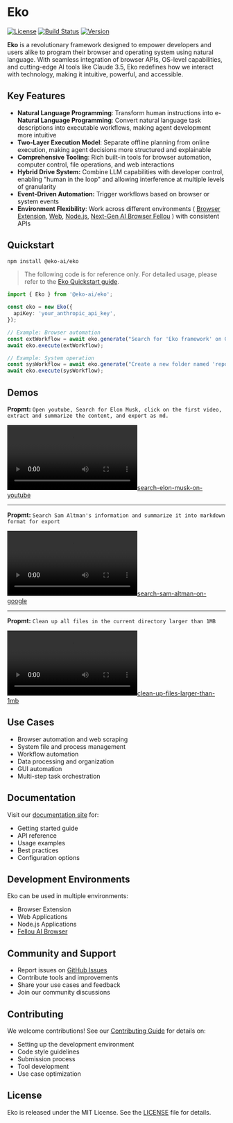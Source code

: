 # Eko

[![License](https://img.shields.io/badge/license-MIT-blue.svg)](LICENSE) [![Build Status](https://img.shields.io/badge/build-passing-brightgreen.svg)](https://example.com/build-status) [![Version](https://img.shields.io/badge/version-1.0.5-yellow.svg)](https://eko.fellou.ai/docs/release/versions/)

**Eko** is a revolutionary framework designed to empower developers and users alike to program their browser and operating system using natural language. With seamless integration of browser APIs, OS-level capabilities, and cutting-edge AI tools like Claude 3.5, Eko redefines how we interact with technology, making it intuitive, powerful, and accessible.

## Key Features

- **Natural Language Programming**: Transform human instructions into e- **Natural Language Programming**: Convert natural language task descriptions into executable workflows, making agent development more intuitive
- **Two-Layer Execution Model**: Separate offline planning from online execution, making agent decisions more structured and explainable
- **Comprehensive Tooling**: Rich built-in tools for browser automation, computer control, file operations, and web interactions
- **Hybrid Drive System:** Combine LLM capabilities with developer control, enabling "human in the loop" and allowing interference at multiple levels of granularity
- **Event-Driven Automation:** Trigger workflows based on browser or system events
- **Environment Flexibility**: Work across different environments ( [Browser Extension](/docs/browseruse/browser-extension), [Web](/docs/browseruse/browser-web), [Node.js](/docs/computeruse/computer-node), [Next-Gen AI Browser Fellou](/docs/computeruse/computer-fellou) ) with consistent APIs

## Quickstart

```bash
npm install @eko-ai/eko
```

> The following code is for reference only. For detailed usage, please refer to the [Eko Quickstart guide](https://eko.fellou.ai/docs/getting-started/quickstart/).

```typescript
import { Eko } from '@eko-ai/eko';

const eko = new Eko({
  apiKey: 'your_anthropic_api_key',
});

// Example: Browser automation
const extWorkflow = await eko.generate("Search for 'Eko framework' on Google and save the first result");
await eko.execute(extWorkflow);

// Example: System operation
const sysWorkflow = await eko.generate("Create a new folder named 'reports' and move all PDF files there");
await eko.execute(sysWorkflow);

```

## Demos

**Propmt:** `Open youtube, Search for Elon Musk, click on the first video, extract and summarize the content, and export as md.`

[![search-elon-musk-on-youtube](https://eko.fellou.ai/docs/run_browser_use.mov)](https://eko.fellou.ai/docs/browseruse/browser-extension/#example-search-elon-musk-in-youtube-and-summarize)

---

**Propmt:** `Search Sam Altman's information and summarize it into markdown format for export`

[![search-sam-altman-on-google](https://eko.fellou.ai/docs/load_extension.mov)](https://eko.fellou.ai/docs/getting-started/quickstart/#creat-your-first-workflow)


---

**Propmt:** `Clean up all files in the current directory larger than 1MB`

[![clean-up-files-larger-than-1mb](https://eko.fellou.ai/docs/nodejs_clean_computer.mov)](https://eko.fellou.ai/docs/computeruse/computer-node/#example-file-cleanup-workflow)


## Use Cases

- Browser automation and web scraping
- System file and process management
- Workflow automation
- Data processing and organization
- GUI automation
- Multi-step task orchestration

## Documentation

Visit our [documentation site](https://eko.fellou.ai/docs) for:

- Getting started guide
- API reference
- Usage examples
- Best practices
- Configuration options

## Development Environments

Eko can be used in multiple environments:

- Browser Extension
- Web Applications
- Node.js Applications
- [Fellou AI Browser](https://fellou.ai)

## Community and Support

- Report issues on [GitHub Issues](https://github.com/FellouAI/eko/issues)
- Contribute tools and improvements
- Share your use cases and feedback
- Join our community discussions

## Contributing

We welcome contributions! See our [Contributing Guide](CONTRIBUTING.md) for details on:

- Setting up the development environment
- Code style guidelines
- Submission process
- Tool development
- Use case optimization

## License

Eko is released under the MIT License. See the [LICENSE](LICENSE) file for details.
